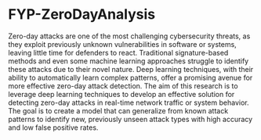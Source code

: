 # FYP-ZeroDayAnalysis
Zero-day attacks are one of the most challenging cybersecurity threats, as they exploit previously unknown vulnerabilities in software or systems, leaving little time for defenders to react. 
Traditional signature-based methods and even some machine learning approaches struggle to identify these attacks due to their novel nature. 
Deep learning techniques, with their ability to automatically learn complex patterns, offer a promising avenue for more effective zero-day attack detection.
The aim of this research is to leverage deep learning techniques to develop an effective solution for detecting zero-day attacks in real-time network traffic or system behavior. 
The goal is to create a model that can generalize from known attack patterns to identify new, previously unseen attack types with high accuracy and low false positive rates. 
